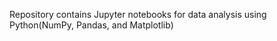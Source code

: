 Repository contains Jupyter notebooks for data analysis using Python(NumPy, Pandas, and Matplotlib)
